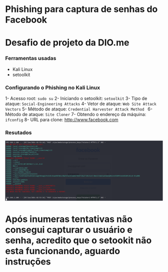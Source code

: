# Phishing para captura de senhas do Facebook 
# Desafio de projeto da DIO.me

### Ferramentas usadas

- Kali Linux
- setoolkit

### Configurando o Phishing no Kali Linux

1- Acesso root: ``` sudo su ```
2- Iniciando o setoolkit: ``` setoolkit ```
3- Tipo de ataque: ``` Social-Engineering Attacks ```
4- Vetor de ataque: ``` Web Site Attack Vectors ```
5- Método de ataque: ```Credential Harvester Attack Method ```
6- Método de ataque: ``` Site Cloner ```
7- Obtendo o endereço da máquina: ``` ifconfig ```
8- URL para clone: http://www.facebook.com

### Resutados

![Alt text](./myimage.png "Optional title")

# Após inumeras tentativas não consegui capturar o usuário e senha, acredito que o setookit não esta funcionando, aguardo instruções
